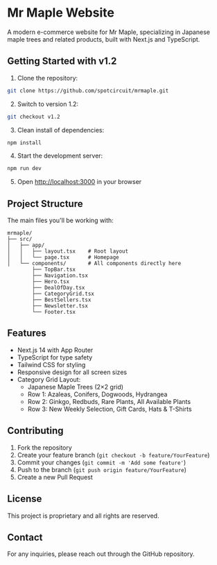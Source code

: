 # Mr Maple Website

A modern e-commerce website for Mr Maple, specializing in Japanese maple trees and related products, built with Next.js and TypeScript.

## Getting Started with v1.2

1. Clone the repository:
```bash
git clone https://github.com/spotcircuit/mrmaple.git
```

2. Switch to version 1.2:
```bash
git checkout v1.2
```

3. Clean install of dependencies:
```bash
npm install
```

4. Start the development server:
```bash
npm run dev
```

5. Open [http://localhost:3000](http://localhost:3000) in your browser

## Project Structure
The main files you'll be working with:

```
mrmaple/
├── src/
│   ├── app/
│   │   ├── layout.tsx    # Root layout
│   │   └── page.tsx      # Homepage
│   └── components/       # All components directly here
        ├── TopBar.tsx
        ├── Navigation.tsx
        ├── Hero.tsx
        ├── DealOfDay.tsx
        ├── CategoryGrid.tsx
        ├── BestSellers.tsx
        ├── Newsletter.tsx
        └── Footer.tsx
```

## Features

- Next.js 14 with App Router
- TypeScript for type safety
- Tailwind CSS for styling
- Responsive design for all screen sizes
- Category Grid Layout:
  - Japanese Maple Trees (2×2 grid)
  - Row 1: Azaleas, Conifers, Dogwoods, Hydrangea
  - Row 2: Ginkgo, Redbuds, Rare Plants, All Available Plants
  - Row 3: New Weekly Selection, Gift Cards, Hats & T-Shirts

## Contributing

1. Fork the repository
2. Create your feature branch (`git checkout -b feature/YourFeature`)
3. Commit your changes (`git commit -m 'Add some feature'`)
4. Push to the branch (`git push origin feature/YourFeature`)
5. Create a new Pull Request

## License

This project is proprietary and all rights are reserved.

## Contact

For any inquiries, please reach out through the GitHub repository.
